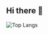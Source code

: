 ## Hi there 👋

![Top Langs](https://github-readme-stats.vercel.app/api/top-langs/?username=faresg&hide_progress=true)
